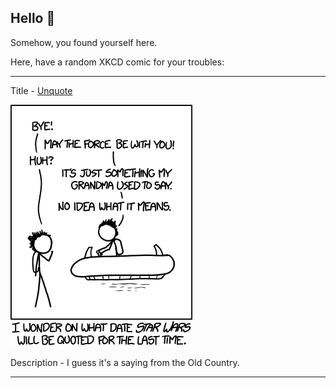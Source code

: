 ## Hello 👀

Somehow, you found yourself here.

Here, have a random XKCD comic for your troubles:

-----------------------------------

Title - [Unquote](https://xkcd.com/1262)

![Unquote](./random_comic.png)

Description - I guess it's a saying from the Old Country.

-----------------------------------